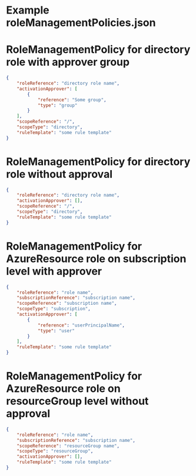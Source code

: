 # Example roleManagementPolicies.json

# RoleManagementPolicy for directory role with approver group
```json
{
    "roleReference": "directory role name",
    "activationApprover": [
        {
            "reference": "Some group",
            "type": "group"
        }
    ],
    "scopeReference": "/",
    "scopeType": "directory",
    "ruleTemplate": "some rule template"
}
```

# RoleManagementPolicy for directory role without approval
```json
{
    "roleReference": "directory role name",
    "activationApprover": [],
    "scopeReference": "/",
    "scopeType": "directory",
    "ruleTemplate": "some rule template"
}
```

# RoleManagementPolicy for AzureResource role on subscription level with approver
```json
{
    "roleReference": "role name",
    "subscriptionReference": "subscription name",
    "scopeReference": "subscription name",
    "scopeType": "subscription",
    "activationApprover": [
        {
            "reference": "userPrincipalName",
            "type": "user"
        }
    ],
    "ruleTemplate": "some rule template"
}
```

# RoleManagementPolicy for AzureResource role on resourceGroup level without approval
```json
{
    "roleReference": "role name",
    "subscriptionReference": "subscription name",
    "scopeReference": "resourceGroup name",
    "scopeType": "resourceGroup",
    "activationApprover": [],
    "ruleTemplate": "some rule template"
}